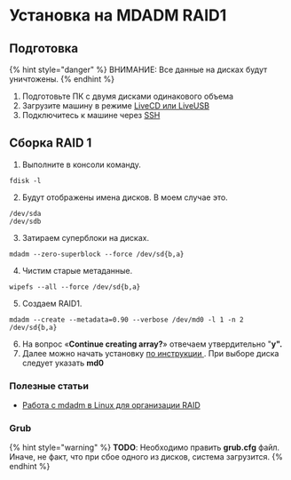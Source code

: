 # Установка на MDADM RAID1

## Подготовка <a href="#podgotovka" id="podgotovka"></a>

{% hint style="danger" %}
ВНИМАНИЕ: Все данные на дисках будут уничтожены.
{% endhint %}

1. Подготовьте ПК с двумя дисками одинакового объема
2. Загрузите машину в режиме [LiveCD или LiveUSB](../../setup/bare-metal.md)
3. Подключитесь к машине через [SSH](../troubleshooting/connecting-to-a-pbx-using-an-ssh-client/putty.md)

## Сборка RAID 1 <a href="#sborka_raid_1" id="sborka_raid_1"></a>

1. Выполните в консоли команду.

```
fdisk -l 
```

2. Будут отображены имена дисков. В моем случае это.

```
/dev/sda 
/dev/sdb
```

3. Затираем суперблоки на дисках.

```
mdadm --zero-superblock --force /dev/sd{b,a} 
```

4. Чистим старые метаданные.

```
wipefs --all --force /dev/sd{b,a}
```

5. Создаем RAID1.

```
mdadm --create --metadata=0.90 --verbose /dev/md0 -l 1 -n 2 /dev/sd{b,a}
```

6. На вопрос «**Continue creating array?**» отвечаем утвердительно "**y".**
7. Далее можно начать установку [по инструкции ](../../setup/bare-metal.md). При выборе диска следует указать **md0**

### Полезные статьи <a href="#poleznye_stati" id="poleznye_stati"></a>

* [Работа с mdadm в Linux для организации RAID](https://www.dmosk.ru/miniinstruktions.php?mini=mdadm)

### Grub <a href="#grub" id="grub"></a>

{% hint style="warning" %}
**TODO**: Необходимо править **grub.cfg** файл. Иначе, не факт, что при сбое одного из дисков, система загрузится.
{% endhint %}
